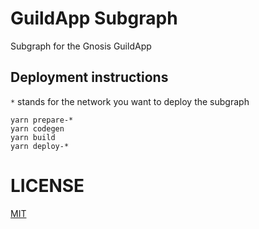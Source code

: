# GuildApp Subgraph

Subgraph for the Gnosis GuildApp

## Deployment instructions

`*` stands for the network you want to deploy the subgraph

```
yarn prepare-*
yarn codegen
yarn build
yarn deploy-*
```

# LICENSE

[MIT](LICENSE)